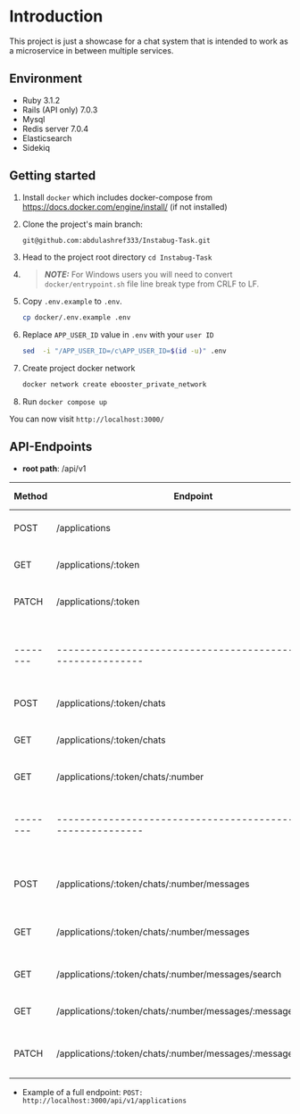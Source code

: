 # Introduction

This project is just a showcase for a chat system that is intended to work as a microservice in between multiple services.

## Environment

* Ruby 3.1.2
* Rails (API only) 7.0.3
* Mysql
* Redis server 7.0.4
* Elasticsearch
* Sidekiq

## Getting started

1. Install `docker` which includes docker-compose from <https://docs.docker.com/engine/install/> (if not installed)
2. Clone the project's main branch:

    ```bash
    git@github.com:abdulashref333/Instabug-Task.git
    ```

3. Head to the project root directory `cd Instabug-Task`
4. > **_NOTE:_**  For Windows users you will need to convert `docker/entrypoint.sh` file line break type from CRLF to LF.
5. Copy `.env.example` to `.env`.

    ```bash
    cp docker/.env.example .env
    ```

6. Replace `APP_USER_ID` value in `.env` with your `user ID`

    ```bash
    sed  -i "/APP_USER_ID=/c\APP_USER_ID=$(id -u)" .env
    ```

7. Create project docker network

    ```bash
    docker network create ebooster_private_network
    ```

8. Run `docker compose up`

You can now visit `http://localhost:3000/`

## API-Endpoints

* **root path**: /api/v1

| Method | Endpoint                                                     | Description                                | Request Body                     |
|--------|--------------------------------------------------------------|--------------------------------------------|----------------------------------|
| POST   | /applications                                                | Create new application                     | {"name": "application #1"}       |
| GET    | /applications/:token                                         | Get application data                       |                                  |
| PATCH  | /applications/:token                                         | Update application name                    | {"name": "application #2"}       |
|--------|--------------------------------------------------------------|--------------------------------------------|----------------------------------|
| POST   | /applications/:token/chats                                   | Create new chat                            | {}                               |
| GET    | /applications/:token/chats                                   | Get List of chats for specific application |                                  |
| GET    | /applications/:token/chats/:number                           | Get chat data                              |                                  |
|--------|--------------------------------------------------------------|--------------------------------------------|----------------------------------|
| POST   | /applications/:token/chats/:number/messages                  | Add new message to specific chat           | {"body": "test message body #2"} |
| GET    | /applications/:token/chats/:number/messages                  | Get List of messages for specific chat     |                                  |
| GET    | /applications/:token/chats/:number/messages/search           | Search in chat message                     |                                  |
| GET    | /applications/:token/chats/:number/messages/:message_number  | Get message data                           |                                  |
| PATCH  | /applications/:token/chats/:number/messages/:message_number  | Update message data(body)                  | {"body": "test message body #3"} |

* Example of a full endpoint: `POST: http://localhost:3000/api/v1/applications`
